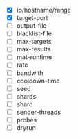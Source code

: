 - [x] ip/hostname/range
- [x] target-port
- [ ] output-file
- [ ] blacklist-file
- [ ] max-targets
- [ ] max-results
- [ ] mat-runtime
- [ ] rate
- [ ] bandwith
- [ ] cooldown-time
- [ ] seed
- [ ] shards
- [ ] shard
- [ ] sender-threads
- [ ] probes
- [ ] dryrun